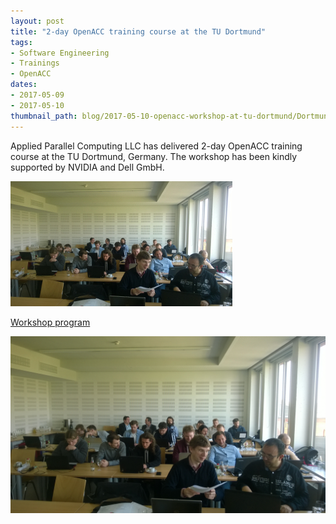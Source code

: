 ```yaml
---
layout: post
title: "2-day OpenACC training course at the TU Dortmund"
tags:
- Software Engineering
- Trainings
- OpenACC
dates:
- 2017-05-09
- 2017-05-10
thumbnail_path: blog/2017-05-10-openacc-workshop-at-tu-dortmund/Dortmund_02.jpg
---
```


Applied Parallel Computing LLC has delivered 2-day OpenACC training course at the TU Dortmund, Germany. The workshop has been kindly supported by NVIDIA and Dell GmbH.

![alt text](\assets\img\blog\2017-05-10-openacc-workshop-at-tu-dortmund\Dortmund_02.jpg "Logo Title Text 1")

[Workshop program](\assets\img\blog\assets\img\blog\2017-05-10-openacc-workshop-at-tu-dortmund\openacc_dortmund.pdf)

![alt text](\assets\img\blog\2017-05-10-openacc-workshop-at-tu-dortmund\Dortmund_01.jpg "Logo Title Text 1")
